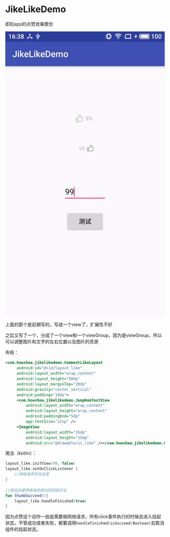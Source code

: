 # JikeLikeDemo
即刻app的点赞效果模仿

![](https://github.com/howshea/JikeLikeDemo/raw/master/gif/ezgif-1-966b8fd783.gif)

上面的那个是前期写的，写成一个view了，扩展性不好

之后又写了一个，分成了一个view和一个viewGroup，因为是viewGroup，所以可以调整图片和文字的左右位置以及图片的资源

布局：

```xml
<com.howshea.jikelikedemo.CommentLikeLayout
     android:id="@+id/layout_like"
     android:layout_width="wrap_content"
     android:layout_height="50dp"
     android:layout_marginTop="20dp"
     android:gravity="center_vertical"
     android:padding="10dp">
     <com.howshea.jikelikedemo.JumpNumTextView
         android:layout_width="wrap_content"
         android:layout_height="wrap_content"
         android:paddingEnd="5dp"
         app:textSize="12sp" />
     <ImageView
         android:layout_width="15dp"
         android:layout_height="15dp"
         android:src="@drawable/ic_like" /></com.howshea.jikelikedemo.CommentLikeLayout>
```

用法（kotlin）：

```kotlin
layout_like.initView(99, false)
layout_like.setOnClickListener {
    //网络请求写在这里
}

//假设这是网络请求成功的回调方法
fun thumbSucceed(){
    layout_like.handleFinished(true)
}
```

因为点赞这个动作一般是需要做网络请求，所有click事件执行的时候会进入挂起状态，不管成功或者失败，都要调用`handleFinished(isSucceed:Boolean)`去取消组件的挂起状态。